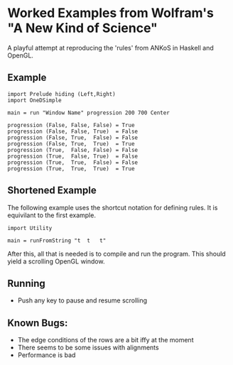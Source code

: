 Worked Examples from Wolfram's "A New Kind of Science"
======================================================

A playful attempt at reproducing the 'rules' from ANKoS in Haskell and OpenGL.

Example
-------

    import Prelude hiding (Left,Right)
    import OneDSimple

    main = run "Window Name" progression 200 700 Center

    progression (False, False, False) = True
    progression (False, False, True)  = False
    progression (False, True,  False) = False
    progression (False, True,  True)  = True
    progression (True,  False, False) = False
    progression (True,  False, True)  = False
    progression (True,  True,  False) = False
    progression (True,  True,  True)  = True

Shortened Example
-----------------

The following example uses the shortcut notation for defining rules.
It is equivilant to the first example.


    import Utility

    main = runFromString "t  t   t"


After this, all that is needed is to compile and run the program.
This should yield a scrolling OpenGL window.


Running
-------

* Push any key to pause and resume scrolling


Known Bugs:
-----------

* The edge conditions of the rows are a bit iffy at the moment
* There seems to be some issues with alignments
* Performance is bad
